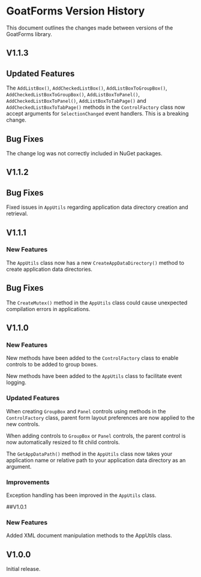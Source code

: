 # GoatForms Version History

This document outlines the changes made between versions of the GoatForms library.

## V1.1.3

## Updated Features

The `AddListBox()`, `AddCheckedListBox()`, `AddListBoxToGroupBox()`, `AddCheckedListBoxToGroupBox()`, `AddListBoxToPanel()`, `AddCheckedListBoxToPanel()`, `AddListBoxToTabPage()` and `AddCheckedListBoxToTabPage()` methods in the `ControlFactory` class now accept arguments for `SelectionChanged` event handlers. This is a breaking change.

## Bug Fixes

The change log was not correctly included in NuGet packages.

## V1.1.2

## Bug Fixes

Fixed issues in `AppUtils` regarding application data directory creation and retrieval.

## V1.1.1

### New Features

The `AppUtils` class now has a new `CreateAppDataDirectory()` method to create application data directories.

## Bug Fixes

The `CreateMutex()` method in the `AppUtils` class could cause unexpected compilation errors in applications.

## V1.1.0

### New Features

New methods have been added to the `ControlFactory` class to enable controls to be added to group boxes.

New methods have been added to the `AppUtils` class to facilitate event logging.

### Updated Features

When creating `GroupBox` and `Panel` controls using methods in the `ControlFactory` class, parent form layout preferences are now applied to the new controls.

When adding controls to `GroupBox` or `Panel` controls, the parent control is now automatically resized to fit child controls.

The `GetAppDataPath()` method in the `AppUtils` class now takes your application name or relative path to your application data directory as an argument.

### Improvements

Exception handling has been improved in the `AppUtils` class.

##V1.0.1

### New Features

Added XML document manipulation methods to the AppUtils class.

## V1.0.0

Initial release.
